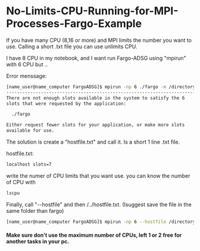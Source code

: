# No-Limits-CPU-Running-for-MPI-Processes-Fargo-Example

If you have many CPU (8,16 or more) and MPI limits the number you want to use. Calling a short .txt file you can use  unlimits CPU.

I have 8 CPU in my notebook, and I want run Fargo-ADSG using "mpirun" with 6 CPU but ..

Error menssage:

```sh
[name_user@name_computer FargoADSG]$ mpirun -np 6 ./fargo -m /directory/of/the/par/file/adsg.par 
--------------------------------------------------------------------------
There are not enough slots available in the system to satisfy the 6
slots that were requested by the application:

  ./fargo

Either request fewer slots for your application, or make more slots
available for use.
```

The solution is create a "hostfile.txt" and call it. Is a short 1 line .txt file.

hostfile.txt:
```sh
localhost slots=7
```

write the numer of CPU limits that you want use. you can know the number of CPU with


```sh
lscpu
```

Finally, call "--hostfile" and then /../hostfile.txt. (Isuggest save the file in the same folder than fargo)
```sh
[name_user@name_computer FargoADSG]$ mpirun -np 6 --hostfile /directory/of/hostfile/hostfile.txt ./fargo -m /directory/of/the/par/file/adsg.par 
```

#### Make sure don't use the maximum number of CPUs, left 1 or 2 free for another tasks in your pc.

